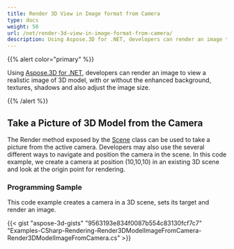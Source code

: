 ```yaml
---
title: Render 3D View in Image format from Camera
type: docs
weight: 50
url: /net/render-3d-view-in-image-format-from-camera/
description: Using Aspose.3D for .NET, developers can render an image to view a realistic image of 3D model, with or without the enhanced background, textures, shadows and also adjust the image size.
---
```


{{% alert color="primary" %}}

Using [Aspose.3D for .NET](https://products.aspose.com/3d/net/), developers can render an image to view a realistic image of 3D model, with or without the enhanced background, textures, shadows and also adjust the image size.

{{% /alert %}}
## **Take a Picture of 3D Model from the Camera**
The Render method exposed by the [Scene](https://apireference.aspose.com/3d/net/aspose.threed/scene) class can be used to take a picture from the active camera. Developers may also use the several different ways to navigate and position the camera in the scene. In this code example, we create a camera at position (10,10,10) in an existing 3D scene and look at the origin point for rendering.
### **Programming Sample**
This code example creates a camera in a 3D scene, sets its target and render an image.

{{< gist "aspose-3d-gists" "9563193e834f0087b554c83130fcf7c7" "Examples-CSharp-Rendering-Render3DModelImageFromCamera-Render3DModelImageFromCamera.cs" >}}
